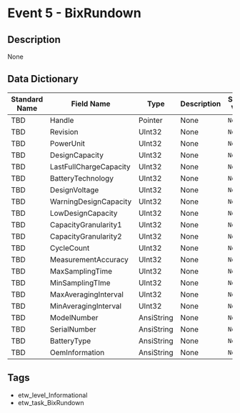 # Event 5 - BixRundown

## Description
None

## Data Dictionary
|Standard Name|Field Name|Type|Description|Sample Value|
|---|---|---|---|---|
|TBD|Handle|Pointer|None|`None`|
|TBD|Revision|UInt32|None|`None`|
|TBD|PowerUnit|UInt32|None|`None`|
|TBD|DesignCapacity|UInt32|None|`None`|
|TBD|LastFullChargeCapacity|UInt32|None|`None`|
|TBD|BatteryTechnology|UInt32|None|`None`|
|TBD|DesignVoltage|UInt32|None|`None`|
|TBD|WarningDesignCapacity|UInt32|None|`None`|
|TBD|LowDesignCapacity|UInt32|None|`None`|
|TBD|CapacityGranularity1|UInt32|None|`None`|
|TBD|CapacityGranularity2|UInt32|None|`None`|
|TBD|CycleCount|UInt32|None|`None`|
|TBD|MeasurementAccuracy|UInt32|None|`None`|
|TBD|MaxSamplingTime|UInt32|None|`None`|
|TBD|MinSamplingTIme|UInt32|None|`None`|
|TBD|MaxAveragingInterval|UInt32|None|`None`|
|TBD|MinAveragingInterval|UInt32|None|`None`|
|TBD|ModelNumber|AnsiString|None|`None`|
|TBD|SerialNumber|AnsiString|None|`None`|
|TBD|BatteryType|AnsiString|None|`None`|
|TBD|OemInformation|AnsiString|None|`None`|

## Tags
* etw_level_Informational
* etw_task_BixRundown